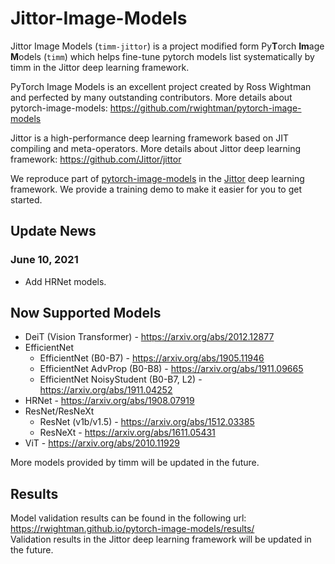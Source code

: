 # Jittor-Image-Models

Jittor Image Models (`timm-jittor`) is a project modified form Py**T**orch **Im**age **M**odels (`timm`) which helps fine-tune pytorch models list systematically by timm in the Jittor deep learning framework. 

PyTorch Image Models is an excellent project created by Ross Wightman and perfected by many outstanding contributors. More details about pytorch-image-models: https://github.com/rwightman/pytorch-image-models  

Jittor is a high-performance deep learning framework based on JIT compiling and meta-operators. More details about Jittor deep learning framework: https://github.com/Jittor/jittor  

We reproduce part of [pytorch-image-models](https://github.com/rwightman/pytorch-image-models) in the [Jittor](https://github.com/Jittor/jittor) deep learning framework. We provide a training demo to make it easier for you to get started.  

## Update News

### June 10, 2021
* Add HRNet models.

## Now Supported Models
* DeiT (Vision Transformer) - https://arxiv.org/abs/2012.12877
* EfficientNet
    * EfficientNet (B0-B7) - https://arxiv.org/abs/1905.11946
    * EfficientNet AdvProp (B0-B8) - https://arxiv.org/abs/1911.09665
    * EfficientNet NoisyStudent (B0-B7, L2) - https://arxiv.org/abs/1911.04252
* HRNet - https://arxiv.org/abs/1908.07919
* ResNet/ResNeXt
    * ResNet (v1b/v1.5) - https://arxiv.org/abs/1512.03385
    * ResNeXt - https://arxiv.org/abs/1611.05431
* ViT - https://arxiv.org/abs/2010.11929

More models provided by timm will be updated in the future.

## Results
Model validation results can be found in the following url: https://rwightman.github.io/pytorch-image-models/results/  
Validation results in the Jittor deep learning framework will be updated in the future.
